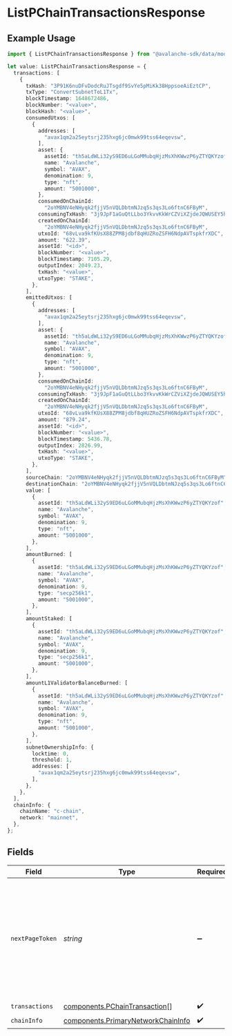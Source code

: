 # ListPChainTransactionsResponse

## Example Usage

```typescript
import { ListPChainTransactionsResponse } from "@avalanche-sdk/data/models/components";

let value: ListPChainTransactionsResponse = {
  transactions: [
    {
      txHash: "3P91K6nuDFvDodcRuJTsgdf9SvYe5pMiKk38HppsoeAiEztCP",
      txType: "ConvertSubnetToL1Tx",
      blockTimestamp: 1648672486,
      blockNumber: "<value>",
      blockHash: "<value>",
      consumedUtxos: [
        {
          addresses: [
            "avax1qm2a25eytsrj235hxg6jc0mwk99tss64eqevsw",
          ],
          asset: {
            assetId: "th5aLdWLi32yS9ED6uLGoMMubqHjzMsXhKWwzP6yZTYQKYzof",
            name: "Avalanche",
            symbol: "AVAX",
            denomination: 9,
            type: "nft",
            amount: "5001000",
          },
          consumedOnChainId:
            "2oYMBNV4eNHyqk2fjjV5nVQLDbtmNJzq5s3qs3Lo6ftnC6FByM",
          consumingTxHash: "3j9JpF1aGuQtLLbo3YkvvKkWrCZViXZjdeJQWUSEY5hcqUn2c",
          createdOnChainId:
            "2oYMBNV4eNHyqk2fjjV5nVQLDbtmNJzq5s3qs3Lo6ftnC6FByM",
          utxoId: "68vLva9kfKUsX88ZPM8jdbf8qHUZRoZSFH6NdpAVTspkfrXDC",
          amount: "622.39",
          assetId: "<id>",
          blockNumber: "<value>",
          blockTimestamp: 7105.29,
          outputIndex: 2049.23,
          txHash: "<value>",
          utxoType: "STAKE",
        },
      ],
      emittedUtxos: [
        {
          addresses: [
            "avax1qm2a25eytsrj235hxg6jc0mwk99tss64eqevsw",
          ],
          asset: {
            assetId: "th5aLdWLi32yS9ED6uLGoMMubqHjzMsXhKWwzP6yZTYQKYzof",
            name: "Avalanche",
            symbol: "AVAX",
            denomination: 9,
            type: "nft",
            amount: "5001000",
          },
          consumedOnChainId:
            "2oYMBNV4eNHyqk2fjjV5nVQLDbtmNJzq5s3qs3Lo6ftnC6FByM",
          consumingTxHash: "3j9JpF1aGuQtLLbo3YkvvKkWrCZViXZjdeJQWUSEY5hcqUn2c",
          createdOnChainId:
            "2oYMBNV4eNHyqk2fjjV5nVQLDbtmNJzq5s3qs3Lo6ftnC6FByM",
          utxoId: "68vLva9kfKUsX88ZPM8jdbf8qHUZRoZSFH6NdpAVTspkfrXDC",
          amount: "879.24",
          assetId: "<id>",
          blockNumber: "<value>",
          blockTimestamp: 5436.78,
          outputIndex: 2826.99,
          txHash: "<value>",
          utxoType: "STAKE",
        },
      ],
      sourceChain: "2oYMBNV4eNHyqk2fjjV5nVQLDbtmNJzq5s3qs3Lo6ftnC6FByM",
      destinationChain: "2oYMBNV4eNHyqk2fjjV5nVQLDbtmNJzq5s3qs3Lo6ftnC6FByM",
      value: [
        {
          assetId: "th5aLdWLi32yS9ED6uLGoMMubqHjzMsXhKWwzP6yZTYQKYzof",
          name: "Avalanche",
          symbol: "AVAX",
          denomination: 9,
          type: "nft",
          amount: "5001000",
        },
      ],
      amountBurned: [
        {
          assetId: "th5aLdWLi32yS9ED6uLGoMMubqHjzMsXhKWwzP6yZTYQKYzof",
          name: "Avalanche",
          symbol: "AVAX",
          denomination: 9,
          type: "secp256k1",
          amount: "5001000",
        },
      ],
      amountStaked: [
        {
          assetId: "th5aLdWLi32yS9ED6uLGoMMubqHjzMsXhKWwzP6yZTYQKYzof",
          name: "Avalanche",
          symbol: "AVAX",
          denomination: 9,
          type: "secp256k1",
          amount: "5001000",
        },
      ],
      amountL1ValidatorBalanceBurned: [
        {
          assetId: "th5aLdWLi32yS9ED6uLGoMMubqHjzMsXhKWwzP6yZTYQKYzof",
          name: "Avalanche",
          symbol: "AVAX",
          denomination: 9,
          type: "nft",
          amount: "5001000",
        },
      ],
      subnetOwnershipInfo: {
        locktime: 0,
        threshold: 1,
        addresses: [
          "avax1qm2a25eytsrj235hxg6jc0mwk99tss64eqevsw",
        ],
      },
    },
  ],
  chainInfo: {
    chainName: "c-chain",
    network: "mainnet",
  },
};
```

## Fields

| Field                                                                                                                                  | Type                                                                                                                                   | Required                                                                                                                               | Description                                                                                                                            |
| -------------------------------------------------------------------------------------------------------------------------------------- | -------------------------------------------------------------------------------------------------------------------------------------- | -------------------------------------------------------------------------------------------------------------------------------------- | -------------------------------------------------------------------------------------------------------------------------------------- |
| `nextPageToken`                                                                                                                        | *string*                                                                                                                               | :heavy_minus_sign:                                                                                                                     | A token, which can be sent as `pageToken` to retrieve the next page. If this field is omitted or empty, there are no subsequent pages. |
| `transactions`                                                                                                                         | [components.PChainTransaction](../../models/components/pchaintransaction.md)[]                                                         | :heavy_check_mark:                                                                                                                     | N/A                                                                                                                                    |
| `chainInfo`                                                                                                                            | [components.PrimaryNetworkChainInfo](../../models/components/primarynetworkchaininfo.md)                                               | :heavy_check_mark:                                                                                                                     | N/A                                                                                                                                    |